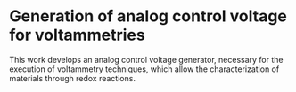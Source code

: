 # Generation of analog control voltage for voltammetries
This work develops an analog control voltage generator, necessary for the execution of voltammetry techniques, which allow the characterization of materials through redox reactions.
